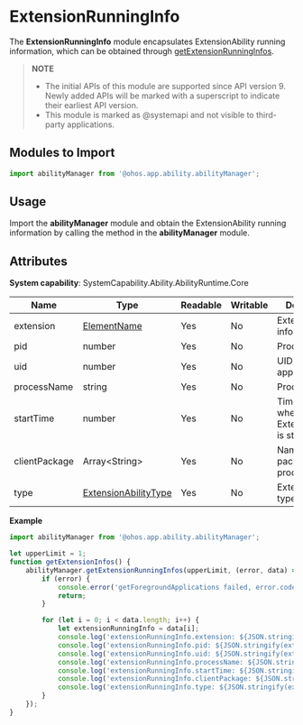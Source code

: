 # ExtensionRunningInfo

The **ExtensionRunningInfo** module encapsulates ExtensionAbility running information, which can be obtained through [getExtensionRunningInfos](js-apis-app-ability-abilityManager.md#getextensionrunninginfos).

> **NOTE**
> 
>  - The initial APIs of this module are supported since API version 9. Newly added APIs will be marked with a superscript to indicate their earliest API version.
>  - This module is marked as @systemapi and not visible to third-party applications.

## Modules to Import

```ts
import abilityManager from '@ohos.app.ability.abilityManager';
```

## Usage

Import the **abilityManager** module and obtain the ExtensionAbility running information by calling the method in the **abilityManager** module.

## Attributes

**System capability**: SystemCapability.Ability.AbilityRuntime.Core

| Name| Type| Readable| Writable| Description|
| -------- | -------- | -------- | -------- | -------- |
| extension | [ElementName](js-apis-bundleManager-elementName.md) | Yes| No| ExtensionAbility information.|
| pid | number | Yes| No| Process ID.|
| uid | number | Yes| No| UID of the application.|
| processName | string | Yes| No| Process name.|
| startTime | number | Yes| No| Timestamp when the ExtensionAbility is started.|
| clientPackage | Array&lt;String&gt; | Yes| No| Names of all packages in the process.|
| type | [ExtensionAbilityType](js-apis-bundleManager.md#extensionabilitytype) | Yes| No| ExtensionAbility type.|

**Example**
```ts
import abilityManager from '@ohos.app.ability.abilityManager';

let upperLimit = 1;
function getExtensionInfos() {
    abilityManager.getExtensionRunningInfos(upperLimit, (error, data) => {
        if (error) {
            console.error('getForegroundApplications failed, error.code: ${JSON.stringify(error.code)}, error.message: ${JSON.stringify(error.message)}');
            return;
        }

        for (let i = 0; i < data.length; i++) {
            let extensionRunningInfo = data[i];
            console.log('extensionRunningInfo.extension: ${JSON.stringify(extensionRunningInfo.extension)}');
            console.log('extensionRunningInfo.pid: ${JSON.stringify(extensionRunningInfo.pid)}');
            console.log('extensionRunningInfo.uid: ${JSON.stringify(extensionRunningInfo.uid)}');
            console.log('extensionRunningInfo.processName: ${JSON.stringify(extensionRunningInfo.processName)}');
            console.log('extensionRunningInfo.startTime: ${JSON.stringify(extensionRunningInfo.startTime)}');
            console.log('extensionRunningInfo.clientPackage: ${JSON.stringify(extensionRunningInfo.clientPackage)}');
            console.log('extensionRunningInfo.type: ${JSON.stringify(extensionRunningInfo.type)}');
        }
    });
}
```
